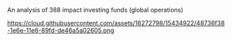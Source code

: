 An analysis of 388 impact investing funds (global operations)

https://cloud.githubusercontent.com/assets/16272798/15434922/48736f38-1e6e-11e6-89fd-de46a5a02605.png

